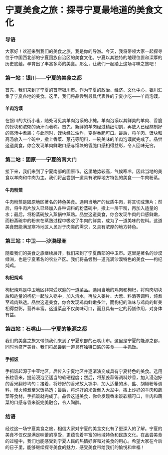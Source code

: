 # 宁夏美食之旅：探寻宁夏最地道的美食文化
### 导语

大家好！欢迎来到我们的美食之旅，我是你的导游。今天，我将带领大家一起探寻位于中国西北部的宁夏回族自治区的美食文化。宁夏以其独特的地理位置和深厚的历史底蕴，孕育出了丰富多彩的美食。那么，让我们一起踏上这场寻味之旅吧！

### 第一站：银川——宁夏的美食之都

首先，我们来到了宁夏的首府银川市。作为宁夏的政治、经济、文化中心，银川汇集了宁夏各地的美食。这里，我们将品尝到最具代表性的宁夏小吃——羊肉泡馍。

#### 羊肉泡馍

在银川的大街小巷，随处可见卖羊肉泡馍的小摊。羊肉泡馍以其鲜美的羊肉、香脆的馍块和浓郁的汤汁而著称。首先，新鲜的羊肉经过精细切割，再放入已经熬制好的高汤中煮熟；与此同时，馍块经过油炸，变得香脆可口。最后，将羊肉、馍块和高汤放入一个碗中，撒上香菜、葱花等配料，一碗美味的羊肉泡馍就完成了。品尝这道美食，你会发现羊肉鲜嫩口感与馍块的香脆口感相得益彰，令人回味无穷。

### 第二站：固原——宁夏的南大门

接下来，我们来到了宁夏南部的固原市。这里地势较高，气候寒冷，因此当地的美食以羊肉和牛肉为主。我们将品尝到一道具有浓厚地方特色的美食——牛肉粉蒸。

#### 牛肉粉蒸

牛肉粉蒸是固原地区著名的特色美食。选用当地产的优质牛肉，将其切成薄片；然后，将牛肉片放入已经加入各种调料的粉蒸碗中，撒上一层干粉，再加入适量的水；最后，将粉蒸碗放入蒸锅中蒸熟。品尝这道美食，你会发现牛肉的口感鲜嫩，而粉蒸碗中的粉末在蒸熟过程中吸收了牛肉的鲜美，成为了一道美味的佐料。这道美食既能满足寒冷地区人民对于肉类的需求，又具有浓厚的地方特色。

### 第三站：中卫——沙漠绿洲

随着我们的美食之旅继续展开，我们来到了宁夏西部的中卫市。这里是著名的沙漠绿洲，也是宁夏著名的农业产区。我们将品尝到一道充满沙漠特色的美食——枸杞炖鸡。

#### 枸杞炖鸡

枸杞炖鸡是中卫地区非常受欢迎的一道菜品。选用当地的鸡肉和枸杞，将鸡肉切块后和适量的枸杞一起放入锅中，加入清水，再放入姜片、大葱、料酒等调料，炖煮至鸡肉熟透。品尝这道美食，你会发现鸡肉鲜嫩多汁，而枸杞的滋味与鸡肉的鲜美相得益彰，营养丰富。这道菜品不仅美味可口，而且具有一定的药膳作用，对身体有益。

### 第四站：石嘴山——宁夏的能源之都

我们的美食之旅又带领我们来到了宁夏东部的石嘴山市。这里是宁夏的能源之都，同时也盛产美食。我们将品尝到一道具有独特口感的美食——手抓饭。

#### 手抓饭

手抓饭起源于中亚地区，后传入宁夏地区并逐渐演变成具有宁夏特色的美食。选用长粒香米，提前浸泡至适当的软硬程度；然后，将葱姜蒜等调料炒香，加入浸泡好的香米翻炒均匀；接着，将炒好的香米放入锅中，加入适量的水、盐、胡椒粉等调料，慢火炖煮至米饭熟透；最后，将炖好的米饭倒入大盆中，撒上炒好的羊肉和蔬菜等食材，手抓饭就完成了。品尝这道美食，你会发现香米饭软糯可口，羊肉和蔬菜的口感与香米饭完美融合，令人陶醉。

### 结语

经过这一场宁夏美食之旅，相信大家对宁夏的美食文化有了更深入的了解。宁夏的美食不仅仅是满足味蕾的享受，更蕴含着丰富的地域特色和民族文化。在品尝美食的过程中，我们也能感受到宁夏人民的热情好客和对美食的用心。希望大家在今后的日子里，能够继续探寻美食的魅力，感受美食带给我们的愉悦和幸福！